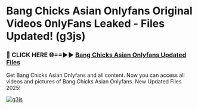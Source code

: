# Bang Chicks Asian Onlyfans Original Videos 0nlyFans Leaked - Files Updated! (g3js)

<h3>🔴 CLICK HERE 🌐==►► <a href="https://tinyurl.com/2jnfzry5" rel="nofollow">Bang Chicks Asian Onlyfans Updated Files</a></h3>

Get Bang Chicks Asian Onlyfans and all content. Now you can access all videos and pictures of Bang Chicks Asian Onlyfans. New Updated Files 2025!

[![g3js](https://i.imgur.com/GyGTBgg.gif)](https://tinyurl.com/2jnfzry5)
